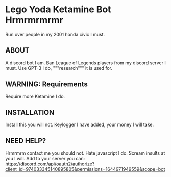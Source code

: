 # Lego Yoda Ketamine Bot Hrmrmrmrmr

Run over people in my 2001 honda civic I must.

## ABOUT

A discord bot I am. Ban League of Legends players from my discord server I must. Use GPT-3 I do, """research""" it is used for.

## WARNING: Requirements

Require more Ketamine I do.

## INSTALLATION

Install this you will not. Keylogger I have added, your money I will take.

## NEED HELP?

Hrmrmrm contact me you should not. Hate javascript I do. Scream insults at you I will.
Add to your server you can: https://discord.com/api/oauth2/authorize?client_id=974033345140895805&permissions=1644971949559&scope=bot

